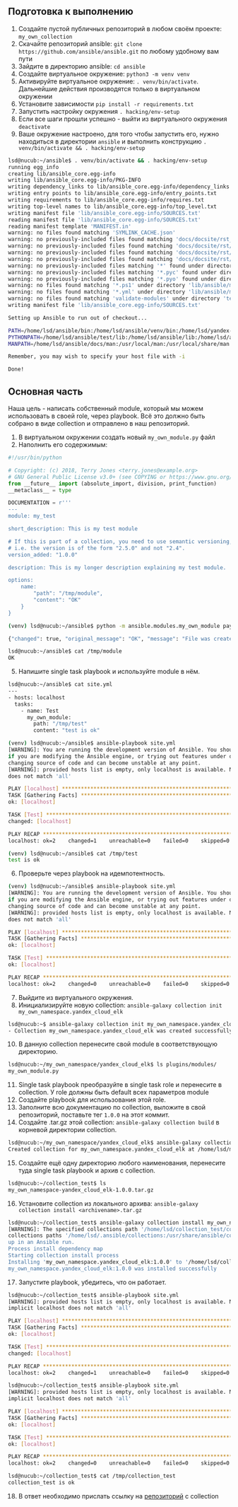 ## Подготовка к выполнению
1. Создайте пустой публичных репозиторий в любом своём проекте: `my_own_collection`
2. Скачайте репозиторий ansible: `git clone https://github.com/ansible/ansible.git` по любому удобному вам пути
3. Зайдите в директорию ansible: `cd ansible`
4. Создайте виртуальное окружение: `python3 -m venv venv`
5. Активируйте виртуальное окружение: `. venv/bin/activate`. Дальнейшие действия производятся только в виртуальном окружении
6. Установите зависимости `pip install -r requirements.txt`
7. Запустить настройку окружения `. hacking/env-setup`
8. Если все шаги прошли успешно - выйти из виртуального окружения `deactivate`
9. Ваше окружение настроено, для того чтобы запустить его, нужно находиться в директории `ansible` и выполнить конструкцию `. venv/bin/activate && . hacking/env-setup`

```bash
lsd@nucub:~/ansible$ . venv/bin/activate && . hacking/env-setup
running egg_info
creating lib/ansible_core.egg-info
writing lib/ansible_core.egg-info/PKG-INFO
writing dependency_links to lib/ansible_core.egg-info/dependency_links.txt
writing entry points to lib/ansible_core.egg-info/entry_points.txt
writing requirements to lib/ansible_core.egg-info/requires.txt
writing top-level names to lib/ansible_core.egg-info/top_level.txt
writing manifest file 'lib/ansible_core.egg-info/SOURCES.txt'
reading manifest file 'lib/ansible_core.egg-info/SOURCES.txt'
reading manifest template 'MANIFEST.in'
warning: no files found matching 'SYMLINK_CACHE.json'
warning: no previously-included files found matching 'docs/docsite/rst_warnings'
warning: no previously-included files found matching 'docs/docsite/rst/conf.py'
warning: no previously-included files found matching 'docs/docsite/rst/index.rst'
warning: no previously-included files found matching 'docs/docsite/rst/dev_guide/index.rst'
warning: no previously-included files matching '*' found under directory 'docs/docsite/_build'
warning: no previously-included files matching '*.pyc' found under directory 'docs/docsite/_extensions'
warning: no previously-included files matching '*.pyo' found under directory 'docs/docsite/_extensions'
warning: no files found matching '*.ps1' under directory 'lib/ansible/modules/windows'
warning: no files found matching '*.yml' under directory 'lib/ansible/modules'
warning: no files found matching 'validate-modules' under directory 'test/lib/ansible_test/_util/controller/sanity/validate-modules'
writing manifest file 'lib/ansible_core.egg-info/SOURCES.txt'

Setting up Ansible to run out of checkout...

PATH=/home/lsd/ansible/bin:/home/lsd/ansible/venv/bin:/home/lsd/yandex-cloud/bin:/home/lsd/.tfenv/bin:/usr/local/sbin:/usr/local/bin:/usr/sbin:/usr/bin:/sbin:/bin:/usr/games:/usr/local/games:/snap/bin
PYTHONPATH=/home/lsd/ansible/test/lib:/home/lsd/ansible/lib:/home/lsd/ansible/test/lib:/home/lsd/ansible/lib
MANPATH=/home/lsd/ansible/docs/man:/usr/local/man:/usr/local/share/man:/usr/share/man

Remember, you may wish to specify your host file with -i

Done!
```

## Основная часть

Наша цель - написать собственный module, который мы можем использовать в своей role, через playbook. Всё это должно быть собрано в виде collection и отправлено в наш репозиторий.

1. В виртуальном окружении создать новый `my_own_module.py` файл
2. Наполнить его содержимым:
```python
#!/usr/bin/python

# Copyright: (c) 2018, Terry Jones <terry.jones@example.org>
# GNU General Public License v3.0+ (see COPYING or https://www.gnu.org/licenses/gpl-3.0.txt)
from __future__ import (absolute_import, division, print_function)
__metaclass__ = type

DOCUMENTATION = r'''
---
module: my_test

short_description: This is my test module

# If this is part of a collection, you need to use semantic versioning,
# i.e. the version is of the form "2.5.0" and not "2.4".
version_added: "1.0.0"

description: This is my longer description explaining my test module.

options:
    name:
        "path": "/tmp/module",
        "content": "OK"
    }
}
```
```bash
(venv) lsd@nucub:~/ansible$ python -m ansible.modules.my_own_module payload.json

{"changed": true, "original_message": "OK", "message": "File was created!", "invocation": {"module_args": {"path": "/tmp/module", "content": "OK"}}}
```

```bash
lsd@nucub:~/ansible$ cat /tmp/module 
OK
```

5. Напишите single task playbook и используйте module в нём.

```bash
lsd@nucub:~/ansible$ cat site.yml 
---
- hosts: localhost
  tasks:
    - name: Test
      my_own_module:
        path: "/tmp/test"
        content: "test is ok"
```

```bash
(venv) lsd@nucub:~/ansible$ ansible-playbook site.yml 
[WARNING]: You are running the development version of Ansible. You should only run Ansible from "devel"
if you are modifying the Ansible engine, or trying out features under development. This is a rapidly
changing source of code and can become unstable at any point.
[WARNING]: provided hosts list is empty, only localhost is available. Note that the implicit localhost
does not match 'all'

PLAY [localhost] *****************************************************************************************
TASK [Gathering Facts] ***********************************************************************************
ok: [localhost]

TASK [Test] **********************************************************************************************
changed: [localhost]

PLAY RECAP ***********************************************************************************************
localhost: ok=2    changed=1    unreachable=0    failed=0    skipped=0    rescued=0    ignored=0  
```

```bash
(venv) lsd@nucub:~/ansible$ cat /tmp/test 
test is ok
```

6. Проверьте через playbook на идемпотентность.

```bash
(venv) lsd@nucub:~/ansible$ ansible-playbook site.yml 
[WARNING]: You are running the development version of Ansible. You should only run Ansible from "devel"
if you are modifying the Ansible engine, or trying out features under development. This is a rapidly
changing source of code and can become unstable at any point.
[WARNING]: provided hosts list is empty, only localhost is available. Note that the implicit localhost
does not match 'all'

PLAY [localhost] *****************************************************************************************
TASK [Gathering Facts] ***********************************************************************************
ok: [localhost]

TASK [Test] **********************************************************************************************
ok: [localhost]

PLAY RECAP ***********************************************************************************************
localhost: ok=2    changed=0    unreachable=0    failed=0    skipped=0    rescued=0    ignored=0   
```

7. Выйдите из виртуального окружения.
8. Инициализируйте новую collection: `ansible-galaxy collection init my_own_namespace.yandex_cloud_elk`

```bash
lsd@nucub:~$ ansible-galaxy collection init my_own_namespace.yandex_cloud_elk
- Collection my_own_namespace.yandex_cloud_elk was created successfully
```

10. В данную collection перенесите свой module в соответствующую директорию.

```bash
lsd@nucub:~/my_own_namespace/yandex_cloud_elk$ ls plugins/modules/
my_own_module.py
```

11. Single task playbook преобразуйте в single task role и перенесите в collection. У role должны быть default всех параметров module
12. Создайте playbook для использования этой role.
13. Заполните всю документацию по collection, выложите в свой репозиторий, поставьте тег `1.0.0` на этот коммит.
14. Создайте .tar.gz этой collection: `ansible-galaxy collection build` в корневой директории collection.

```bash
lsd@nucub:~/my_own_namespace/yandex_cloud_elk$ ansible-galaxy collection build
Created collection for my_own_namespace.yandex_cloud_elk at /home/lsd/my_own_namespace/yandex_cloud_elk/my_own_namespace-yandex_cloud_elk-1.0.0.tar.gz
```

15. Создайте ещё одну директорию любого наименования, перенесите туда single task playbook и архив c collection.

```bash
lsd@nucub:~/collection_test$ ls
my_own_namespace-yandex_cloud_elk-1.0.0.tar.gz
```

16. Установите collection из локального архива: `ansible-galaxy collection install <archivename>.tar.gz`

```bash
lsd@nucub:~/collection_test$ ansible-galaxy collection install my_own_namespace-yandex_cloud_elk-1.0.0.tar.gz -p collectionsStarting galaxy collection install process
[WARNING]: The specified collections path '/home/lsd/collection_test/collections' is not part of the configured Ansible
collections paths '/home/lsd/.ansible/collections:/usr/share/ansible/collections'. The installed collection won't be picked
up in an Ansible run.
Process install dependency map
Starting collection install process
Installing 'my_own_namespace.yandex_cloud_elk:1.0.0' to '/home/lsd/collection_test/collections/ansible_collections/my_own_namespace/yandex_cloud_elk'
my_own_namespace.yandex_cloud_elk:1.0.0 was installed successfully
```

17. Запустите playbook, убедитесь, что он работает.

```bash
lsd@nucub:~/collection_test$ ansible-playbook site.yml 
[WARNING]: provided hosts list is empty, only localhost is available. Note that the
implicit localhost does not match 'all'

PLAY [localhost] *************************************************************************
TASK [Gathering Facts] *******************************************************************
ok: [localhost]

TASK [Test] ******************************************************************************
changed: [localhost]

PLAY RECAP *******************************************************************************
localhost: ok=2    changed=1    unreachable=0    failed=0    skipped=0    rescued=0    ignored=0   

lsd@nucub:~/collection_test$ ansible-playbook site.yml 
[WARNING]: provided hosts list is empty, only localhost is available. Note that the
implicit localhost does not match 'all'

PLAY [localhost] *************************************************************************
TASK [Gathering Facts] *******************************************************************
ok: [localhost]

TASK [Test] ******************************************************************************
ok: [localhost]

PLAY RECAP *******************************************************************************
localhost: ok=2    changed=0    unreachable=0    failed=0    skipped=0    rescued=0    ignored=0  

lsd@nucub:~/collection_test$ cat /tmp/collection_test 
collection_test is ok
```

18. В ответ необходимо прислать ссылку на [репозиторий](https://github.com/Igor-99/my_one_collection) с collection

